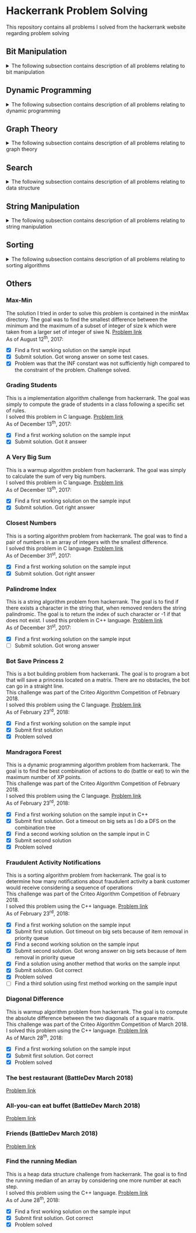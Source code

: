 # Hackerrank Problem Solving
This repository contains all problems I solved from the hackerrank website regarding problem solving

## Bit Manipulation
<details>
<summary>The following subsection contains description of all problems relating to bit manipulation</summary>

### The Great XOR
This is a Bit Manipulation problem from hackerrank. The goal is to find the number of long integer a satisfying the following:
  - a XOR x > x
  - 0 < a < x
where x is given as an input.  

I solved this problem using the C language. [Problem link](https://www.hackerrank.com/challenges/the-great-xor/problem)  
As of June 27<sup>th</sup>, 2018:
- [X] Find a first working solution on the sample input
- [X] Submit first solution. Got timeout on bigger inputs
- [X] Find a second solution on the sample input
- [X] Submit second solution. Got correct
- [X] Problem solved

### Xor Sequence
This is a Bit Manipulation problem from hackerrank. [Problem link](https://www.hackerrank.com/challenges/xor-se/problem)  
As of August 18<sup>th</sup>, 2018:
- [X] Find a first working solution on the sample input
- [X] Submit first solution. Got timeout on bigger inputs
- [X] Find a second working solution on sample input
- [X] Submit second solution. Got correct
- [X] Problem solved

### Sansa And Xor
This is a Bit Manipulation problem from hackerrank. The goal is to give the result of XORing every items of every subarrays of size k, 1 <= k <= n, in a given array of size n. 
I solved this problem in the C++ language. [Problem link](https://www.hackerrank.com/challenges/sansa-and-xor/problem)  
As of August 29<sup>th</sup>, 2018:
- [X] Find a first working solution on the sample input
- [X] Submit first solution. Got correct
- [X] Problem solved

</details>

## Dynamic Programming
<details>
<summary>The following subsection contains description of all problems relating to dynamic programming</summary>

### Candies
This is a dynamic programming problem from hackerrank. The goal is to give out candies to a class of students who are attributed
a grade. Candy distribution needs to take the grade into account.
I solved this problem in C++ and C language. [Problem link](https://www.hackerrank.com/challenges/candies/problem)  
As of August<sup>18th</sup>, 2018:
- [X] Find a first working solution on the sample input
- [X] Submit solution. Got right answer
- [X] Find a second working solution on the sample input
- [X] Submit solution. Got Timeout
- [X] Find a third working solution on the sample input
- [X] Submit solution. Problem solution

### Mandragora Forest
This is a dynamic programming algorithm problem from hackerrank. The goal is to find the best combination of actions to do (battle or eat) to win the maximum number of XP points.  
This challenge was part of the Criteo Algorithm Competition of February 2018.  
I solved this problem using the C language. [Problem link](https://www.hackerrank.com/challenges/mandragora/problem)  
As of February 23<sup>rd</sup>, 2018:
- [X] Find a first working solution on the sample input in C++
- [X] Submit first solution. Got a timeout on big sets as I do a DFS on the combination tree
- [X] Find a second working solution on the sample input in C
- [X] Submit second solution
- [X] Problem solved

### The Coin Change Problem
This is a dynamic programming challenge from hackerrank. The goal is to determine the number of ways to make change for a given number of units using any number of coins.  
I try to solve this problem using the C language. [Problem link](https://www.hackerrank.com/challenges/coin-change/problem)  
As of September 7<sup>th</sup>, 2018:
- [X] Find a first working solution on the sample input
- [X] Submit first solution. Got wrong on larger sets
- [X] Find a second working solution on the sample input
- [X] Submit second solution. Got runtime error on test set #10
- [X] Find a third working solution on the sample input
- [X] Submit third solution. Got runtime error on test set #10
- [X] Replace main provided by Hackerrank with mine
- [X] Submit third solution. Got correct
- [X] Write a alternate solution
- [X] Submit alternate solution. Got correct
- [X] Problem solved

### Equal
This is a dynamic programming challenge from hackerrank. The goal is to determine the minimum number of operations to reach balance between elements of a given array working only with intergers [1,2,5] and changing all but one element at each operation.  
I try to solve this problem using the C and C++ language. [Problem link](https://www.hackerrank.com/challenges/equal/problem)  
As of September 7<sup>th</sup>, 2018:
- [X] Find a first working solution on the sample input
- [X] Submit first solution.
- [X] Find a C++ working solution on the sample input
- [X] Submit C++ solution.
- [X] Problem solved

### Max Array Sum
This is a dynamic programming challenge from hackerrank. The goal is to determine the maximum sum of non-consecutive elements in a given array.  
I try to solve this problem using the C and C++ language. [Problem link](https://www.hackerrank.com/challenges/max-array-sum/problem)  
As of September 7<sup>th</sup>, 2018:
- [X] Find a first working solution on the sample input
- [X] Submit first solution. Got wrong
- [X] Find a second working solution on the sample input
- [X] Submit second solution. Got correct
- [X] Problem solved

### Abbreviation
This is a dynamic programming challenge from hackerrank. The goal is to check if a string matches another string by applying transformation to the first string:
  - Capitalize 0 or more lowercase letters.
  - Delete 0 or more lowercase letters.  
I try to solve this problem using the C++ language. [Problem link](https://www.hackerrank.com/challenges/abbr/problem)  
As of September 9<sup>th</sup>, 2018:
- [X] Find a first working solution on the sample input
- [X] Submit first solution. Got timeout on bigger Testset
- [X] Find a second working solution on the sample input
- [X] Submit second solution. Got correct
- [X] Problem solved
</details>

## Graph Theory
<details>
<summary>The following subsection contains description of all problems relating to graph theory</summary>

### The Snakes and Ladder problem
This is a graph theory challenge from hackerrank. The solution I tried for solving this problem is contained in the shootsAndLadder directory.  
The goal was to find the smallest number of die rolls to get to the 100<sup>th</sup> square. [Problem link](https://www.hackerrank.com/challenges/the-quickest-way-up).  
As this problem has chosen as part of the Criteo Algorithm Competition of March 2018, I had to solve it again from scratch. Solutions have been separated into 2 folders.  
As of March 28<sup>th</sup>, 2018 :
- [X] Find a first working solution on the sample input
- [X] Submitted second solution. Got a timeout on bigger testcases.
- [X] Optimized solution and got correct answer. Challenge solved.
- [X] Find a second working solution on the sample input
- [X] Submitted second solution. Got errors
- [X] Challenge solved with solution 2

### Journey to the moon
This is a graph theory challenge from hackerrank. The solution I tried for solving this problem will be found in the journey to the moon directory.  
The goal is to find the number of possible pair of astronauts from two different countries. This challenge was part of the Criteo Algorithm Competition of March 2018.  
I solved this problem with the C++ and C languages [Problem link](https://www.hackerrank.com/challenges/journey-to-the-moon).  
As of April 5<sup>th</sup>, 2018:
- [X] Find a first working solution on the sample input
- [X] Submit solution. Got a timeout on bigger testcases.
- [X] Optimize solution and get correct answer. Challenge solved.

### Dijkstra: Shortest Reach 2
This is a graph theory challenge from hackerrank. The goal is, given a undirected graph, to find the shortest path to each node of the graph from a given source node in the graph.  
I solved this problem with the C++ languages [Problem link](https://www.hackerrank.com/challenges/dijkstrashortreach/problem).  
As of September 3<sup>rd</sup>, 2018:
- [X] Find a first working solution on the sample input
- [X] Submit solution. Got a timeout on Testcase #7.
- [X] Find a second working solution on the sample input
- [X] Submit solution. Got a timeout on Testcase #7.
- [X] Find a third working solution on the sample input
- [X] Submit solution. Got a timeout on Testcase #7 and #6.
- [X] Find a fourth working solution on the sample input
- [X] Submit solution. Got a timeout on Testcase #7.
- [X] Change the way to read input as it is to slow for TestCase #7 going from 18s to 6s of execution time.
- [X] Submit solution. Got correct
- [X] Challenge solved.

### Roads and Libraries
This is a graph theory challenge from hackerrank. The goal is, given a undirected graph, to find the minimum cost to allow access to a library for inhabitants of the country the graph represents.  
I tried to solve this problem with the C++ languages [Problem link](https://www.hackerrank.com/challenges/torque-and-development/problem).  
As of September 18<sup>th</sup>, 2018:
- [X] Find a first working solution on the sample input
- [X] Submit solution. Got Timeout on bigger testcases
- [X] Find a second working solution on the sample input. Used disjoint sets to count the number of connected components
- [X] Submit solution. Got Correct
- [X] Challenge solved.

### BFS: Shortest Reach in a Graph
This is a graph theory challenge from hackerrank. The goal is to implement a graph class with a method that computes shortest distance between a given source and every other node in the graph. The algorithm to be used is BFS. The given graph is undirected and each edge has a weight of 6.  
I tried to solve this problem with the C++ languages [Problem link](https://www.hackerrank.com/challenges/ctci-bfs-shortest-reach/problem).  
As of October 5<sup>th</sup>, 2018:
- [X] Find a first working solution on the sample input
- [X] Submit solution. Got correct
- [X] Implement a Dijsktra Algo to optimize things
- [X] Challenge solved.

### Matrix
This is a graph theory challenge from hackerrank. The goal is to compute the minimum time it will take to stop machines from attacking. Machines will attack a city (ie: a node of the graph) if they can join forces in said city. In other words a city will be attacked if there are roads that link it to at least two other cities invaded by machines.  
I tried to solve this problem with the C++ languages [Problem link](https://www.hackerrank.com/challenges/matrix/problem).  
As of October 7<sup>th</sup>, 2018:
- [ ] Find a first working solution on the sample input
- [ ] Submit solution. Got correct
- [ ] Challenge solved.
</details>

## Search
<details>
<summary>The following subsection contains description of all problems relating to data structure</summary>

### Sherlock and Array
This is a search challenge from hackerrank. The goal is to find an item in a given array such that the sum of all integers on the right equals that of the integers on the left of the item. This challenge was part of the Criteo Algorithm Competition of January 2018.  
I solved this problem with the C languages [Problem link](https://www.hackerrank.com/challenges/sherlock-and-array/problem)  
As of August 20<sup>th</sup>, 2018 :
- [X] Find a first working solution on the sample input
- [X] Submitted solution. Got right
- [X] Challenge solved
</details>

## String Manipulation
<details>
<summary>The following subsection contains description of all problems relating to string manipulation</summary>

### Strings: Making Anagrams
This is a string manipulation challenge from hackerrank. The goal is to count the number of letters that need to be deleted from two lowercase strings in order to make them anagramic.  
I solved this problem with the C++ languages [Problem link](https://www.hackerrank.com/challenges/ctci-making-anagrams/problem)  
As of September 10<sup>th</sup>, 2018 :
- [X] Find a first working solution on the sample input
- [X] Submitted solution. Got right
- [X] Challenge solved
</details>

## Sorting
<details>
<summary>The following subsection contains description of all problems relating to sorting algorithms</summary>


### Sorting: Bubble sort
This is a sorting challenge from hackerrank. The goal is to count the number of swaps made by the bubble sort algorithm when sorting a given array.  
I solved this problem with the C++ languages [Problem link](https://www.hackerrank.com/challenges/ctci-bubble-sort/problem)  
As of October 5<sup>th</sup>, 2018 :
- [X] Find a first working solution on the sample input
- [X] Submitted solution. Got right
- [X] Challenge solved
</details>

## Others

### Max-Min
The solution I tried in order to solve this problem is contained in the minMax directory.
The goal was to find the smallest difference between the minimum and the maximum of a subset of integer of size k which were taken from a larger set of integer of siwe N. [Problem link](https://www.hackerrank.com/challenges/angry-children)  
As of August 12<sup>th</sup>, 2017:
- [X] Find a first working solution on the sample input
- [X] Submit solution. Got wrong answer on some test cases.
- [X] Problem was that the INF constant was not sufficiently high compared to the constraint of the problem. Challenge solved.

### Grading Students
This is a implementation algorithm challenge from hackerrank. The goal was simply to compute the grade of students in a class following a specific set of rules.  
I solved this problem in C language. [Problem link](https://www.hackerrank.com/domains/algorithms/implementation/grading/problem)  
As of December 13<sup>th</sup>, 2017:
- [X] Find a first working solution on the sample input
- [X] Submit solution. Got it answer

### A Very Big Sum
This is a warmup algorithm problem from hackerrank. The goal was simply to calculate the sum of very big numbers.  
I solved this problem in C language. [Problem link](https://www.hackerrank.com/challenges/a-very-big-sum/problem)  
As of December 13<sup>th</sup>, 2017:
- [X] Find a first working solution on the sample input
- [X] Submit solution. Got right answer

### Closest Numbers
This is a sorting algorithm problem from hackerrank. The goal was to find a pair of numbers in an array of integers with the smallest
difference.  
I solved this problem in C language. [Problem link](https://www.hackerrank.com/challenges/closest-numbers/problem)  
As of December 31<sup>st</sup>, 2017:
- [X] Find a first working solution on the sample input
- [X] Submit solution. Got right answer

### Palindrome Index
This is a string algorithm problem from hackerrank. The goal is to find if there exists a character in the string that, when removed renders
 the string palindromic. The goal is to return the index of such character or -1 if that does not exist.
 I used this problem in C++ language. [Problem link](https://www.hackerrank.com/challenges/palindrome-index/problem)  
As of December 31<sup>st</sup>, 2017:
- [X] Find a first working solution on the sample input
- [ ] Submit solution. Got wrong answer

### Bot Save Princess 2
This is a bot building problem from hackerrank. The goal is to program a bot that will save a princess located on a matrix. There are no obstacles, the bot can go in a straight line.  
This challenge was part of the Criteo Algorithm Competition of February 2018.  
I solved this problem using the C language. [Problem link](https://www.hackerrank.com/challenges/saveprincess2)  
As of February 23<sup>rd</sup>, 2018:
- [X] Find a first working solution on the sample input
- [X] Submit first solution
- [X] Problem solved

### Mandragora Forest
This is a dynamic programming algorithm problem from hackerrank. The goal is to find the best combination of actions to do (battle or eat) to win the maximum number of XP points.  
This challenge was part of the Criteo Algorithm Competition of February 2018.  
I solved this problem using the C language. [Problem link](https://www.hackerrank.com/challenges/mandragora/problem)  
As of February 23<sup>rd</sup>, 2018:
- [X] Find a first working solution on the sample input in C++
- [X] Submit first solution. Got a timeout on big sets as I do a DFS on the combination tree
- [X] Find a second working solution on the sample input in C
- [X] Submit second solution
- [X] Problem solved

### Fraudulent Activity Notifications
This is a sorting algorithm problem from hackerrank. The goal is to determine how many notifications about fraudulent activity a bank customer would receive considering a sequence of operations  
This challenge was part of the Criteo Algorithm Competition of February 2018.  
I solved this problem using the C++ language. [Problem link](https://www.hackerrank.com/challenges/fraudulent-activity-notifications/problem)  
As of February 23<sup>rd</sup>, 2018:
- [X] Find a first working solution on the sample input
- [X] Submit first solution. Got timeout on big sets because of item removal in priority queue
- [X] Find a second working solution on the sample input
- [X] Submit second solution. Got wrong answer on big sets because of item removal in priority queue
- [X] Find a solution using another method that works on the sample input
- [X] Submit solution. Got correct
- [X] Problem solved
- [ ] Find a third solution using first method working on the sample input

### Diagonal Difference
This is warmup algorithm problem from hackerrank. The goal is to compute the absolute difference between the two diagonals of a square matrix.  
This challenge was part of the Criteo Algorithm Competition of March 2018.  
I solved this problem using the C++ language. [Problem link](https://www.hackerrank.com/challenges/diagonal-difference/problem)  
As of March 28<sup>th</sup>, 2018:
- [X] Find a first working solution on the sample input
- [X] Submit first solution. Got correct
- [X] Problem solved

### The best restaurant (BattleDev March 2018)
[Problem link](https://www.isograd.com/FR/solutionconcours.php#)

### All-you-can eat buffet (BattleDev March 2018)
[Problem link](https://www.isograd.com/FR/solutionconcours.php#)

### Friends (BattleDev March 2018)
[Problem link](https://www.isograd.com/FR/solutionconcours.php#)

### Find the running Median
This is a heap data structure challenge from hackerrank. The goal is to find the running median of an 
array by considering one more number at each step.  
I solved this problem using the C++ language. [Problem link](https://www.hackerrank.com/challenges/find-the-running-median/problem)  
As of June 28<sup>th</sup>, 2018:
- [X] Find a first working solution on the sample input
- [X] Submit first solution. Got correct
- [X] Problem solved
